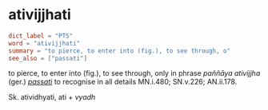 # ativijjhati

``` toml
dict_label = "PTS"
word = "ativijjhati"
summary = "to pierce, to enter into (fig.), to see through, o"
see_also = ["passati"]
```

to pierce, to enter into (fig.), to see through, only in phrase *paññāya ativijjha* (ger.) *[passati](passati.md)* to recognise in all details MN.i.480; SN.v.226; AN.ii.178.

Sk. atividhyati, ati \+ *vyadh*

